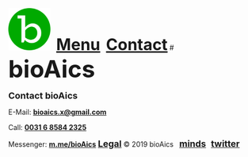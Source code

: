 <head>
<link rel="apple-touch-icon" sizes="180x180" href="/apple-touch-icon.png">
<link rel="icon" type="image/png" sizes="32x32" href="/favicon-32x32.png">
<link rel="icon" type="image/png" sizes="16x16" href="/favicon-16x16.png">
<link rel="manifest" href="/site.webmanifest">
  
<!-- Global site tag (gtag.js) - Google Analytics -->
<script async src="https://www.googletagmanager.com/gtag/js?id=UA-147147534-1"></script>
<script>
  window.dataLayer = window.dataLayer || [];
  function gtag(){dataLayer.push(arguments);}
  gtag('js', new Date());
  gtag('config', 'UA-147147534-1');
</script>
</head>
<a href="https://bioaics.github.io"><img width="85px" src="/bioAics.svg"></a> &nbsp; <strong><font size="6"><a href="https://bioaics.github.io/menu">Menu</a></font></strong> &nbsp; <strong><font size="6"><a href="https://bioaics.github.io/contact">Contact</a></font></strong>
# <strong><font size="7">bioAics</font></strong>
<p><strong><font size="4">Contact bioAics</font></strong></p>
<p>E-Mail: <strong><a href="bioaics.x@gmail.com">bioaics.x@gmail.com</a></strong></p>
<p>Call: <strong><a href="tel:+31685842325">0031 6 8584 2325</a></strong></p>
Messenger: <strong><a href="https://m.me/bioAics">m.me/bioAics</a></strong>
<script charset="utf-8" type="text/javascript" src="//js.hsforms.net/forms/shell.js"></script>
<script>
  hbspt.forms.create({
	portalId: "6348461",
	formId: "478be260-a451-4fa8-8df7-ad2b8b571bf5"
});
</script>
<strong><font size="4"><a href="https://bioaics.github.io/legal">Legal</a></font></strong> © 2019 bioAics &nbsp; <strong><font size="4"><a href="https://www.minds.com/bioaics" target="_blank">minds</a></font> &nbsp; <font size="4"><a href="https://twitter.com/bioAics" target="_blank">twitter</a></font></strong>
